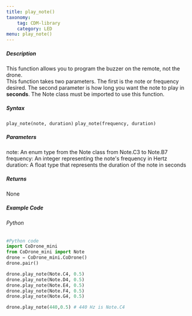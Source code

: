 ```yaml
---
title: play_note()
taxonomy:
    tag: CDM-library
    category: LED
menu: play_note()
---
```


##### Description

This function allows you to program the buzzer on the remote, not the drone. <br/>
This function takes two parameters. The first is the note or frequency desired. The second parameter is how long you want the note to play in **seconds**. The Note class must be imported to use this function. <br/>

##### Syntax
```play_note(note, duration)```
```play_note(frequency, duration)```

##### Parameters
note: An enum type from the Note class from Note.C3 to Note.B7<br/>
frequency: An integer representing the note's frequency in Hertz<br/>
duration: A float type that represents the duration of the note in seconds<br/>

##### Returns
None

##### Example Code
###### Python
```python
#Python code
import CoDrone_mini
from CoDrone_mini import Note
drone = CoDrone_mini.CoDrone()
drone.pair()

drone.play_note(Note.C4, 0.5)
drone.play_note(Note.D4, 0.5)
drone.play_note(Note.E4, 0.5)
drone.play_note(Note.F4, 0.5)
drone.play_note(Note.G4, 0.5)

drone.play_note(440,0.5) # 440 Hz is Note.C4
```
